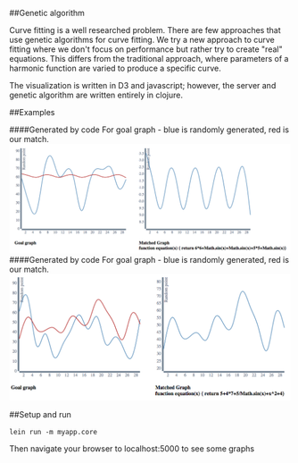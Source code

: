 ##Genetic algorithm

Curve fitting is a well researched problem. There are few approaches that use 
genetic algorithms for curve fitting. We try a new approach to curve fitting 
where we don't focus on performance but rather try to create "real" equations.
This differs from the traditional approach, where parameters of a harmonic function
are varied to produce a specific curve. 

The visualization is written in D3 and javascript; however, the server and genetic
algorithm are written entirely in clojure. 

##Examples 

####Generated by code
For  goal graph - blue is randomly generated, red is our match.
![An example graph](./example1.png "First example")
####Generated by code 
For  goal graph - blue is randomly generated, red is our match.
![An example graph](./example2.png "First example")

##Setup and run

    lein run -m myapp.core

Then navigate your browser to localhost:5000 to see some graphs
